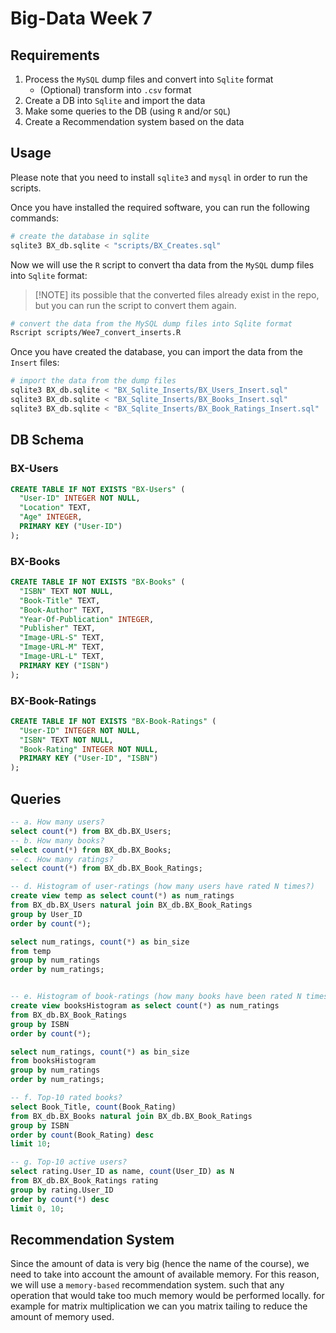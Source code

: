 # Big-Data Week 7

## Requirements

1. Process the `MySQL` dump files and convert into `Sqlite` format
   - (Optional) transform into `.csv` format
2. Create a DB into `Sqlite` and import the data
3. Make some queries to the DB (using `R` and/or `SQL`)
4. Create a Recommendation system based on the data

## Usage

Please note that you need to install `sqlite3` and `mysql` in order to run the scripts.

Once you have installed the required software, you can run the following commands:

```bash
# create the database in sqlite
sqlite3 BX_db.sqlite < "scripts/BX_Creates.sql"
```

Now we will use the `R` script to convert tha data from the `MySQL` dump files into `Sqlite` format:

> [!NOTE] its possible that the converted files already exist in the repo, but you can run the script to convert them again.

```bash
# convert the data from the MySQL dump files into Sqlite format
Rscript scripts/Wee7_convert_inserts.R
```

Once you have created the database, you can import the data from the `Insert` files:

```bash
# import the data from the dump files
sqlite3 BX_db.sqlite < "BX_Sqlite_Inserts/BX_Users_Insert.sql"
sqlite3 BX_db.sqlite < "BX_Sqlite_Inserts/BX_Books_Insert.sql"
sqlite3 BX_db.sqlite < "BX_Sqlite_Inserts/BX_Book_Ratings_Insert.sql"
```

## DB Schema

### BX-Users

```sql
CREATE TABLE IF NOT EXISTS "BX-Users" (
  "User-ID" INTEGER NOT NULL,
  "Location" TEXT,
  "Age" INTEGER,
  PRIMARY KEY ("User-ID")
);
```

### BX-Books

```sql
CREATE TABLE IF NOT EXISTS "BX-Books" (
  "ISBN" TEXT NOT NULL,
  "Book-Title" TEXT,
  "Book-Author" TEXT,
  "Year-Of-Publication" INTEGER,
  "Publisher" TEXT,
  "Image-URL-S" TEXT,
  "Image-URL-M" TEXT,
  "Image-URL-L" TEXT,
  PRIMARY KEY ("ISBN")
);
```

### BX-Book-Ratings

```sql
CREATE TABLE IF NOT EXISTS "BX-Book-Ratings" (
  "User-ID" INTEGER NOT NULL,
  "ISBN" TEXT NOT NULL,
  "Book-Rating" INTEGER NOT NULL,
  PRIMARY KEY ("User-ID", "ISBN")
);
```

## Queries

```sql
-- a. How many users?
select count(*) from BX_db.BX_Users;
-- b. How many books?
select count(*) from BX_db.BX_Books;
-- c. How many ratings?
select count(*) from BX_db.BX_Book_Ratings;

-- d. Histogram of user-ratings (how many users have rated N times?)
create view temp as select count(*) as num_ratings
from BX_db.BX_Users natural join BX_db.BX_Book_Ratings
group by User_ID
order by count(*);

select num_ratings, count(*) as bin_size
from temp
group by num_ratings
order by num_ratings;


-- e. Histogram of book-ratings (how many books have been rated N times?)
create view booksHistogram as select count(*) as num_ratings
from BX_db.BX_Book_Ratings
group by ISBN
order by count(*);

select num_ratings, count(*) as bin_size
from booksHistogram
group by num_ratings
order by num_ratings;

-- f. Top-10 rated books?
select Book_Title, count(Book_Rating)
from BX_db.BX_Books natural join BX_db.BX_Book_Ratings
group by ISBN
order by count(Book_Rating) desc
limit 10;

-- g. Top-10 active users?
select rating.User_ID as name, count(User_ID) as N
from BX_db.BX_Book_Ratings rating
group by rating.User_ID
order by count(*) desc
limit 0, 10;
```

## Recommendation System

Since the amount of data is very big (hence the name of the course), we need to take into account the amount of available memory. For this reason, we will use a `memory-based` recommendation system. such that any operation that would take too much memory would be performed locally. for example for matrix multiplication we can you matrix tailing to reduce the amount of memory used.
